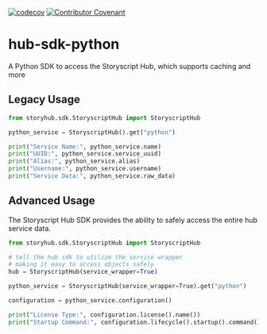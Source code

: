 [![codecov](https://codecov.io/gh/storyscript/hub-sdk-python/branch/master/graph/badge.svg)](https://codecov.io/gh/storyscript/hub-sdk-python)
[![Contributor Covenant](https://img.shields.io/badge/Contributor%20Covenant-v1.4%20adopted-ff69b4.svg?style=for-the-badge)](https://github.com/storyscript/.github/blob/master/CODE_OF_CONDUCT.md)

# hub-sdk-python
A Python SDK to access the Storyscript Hub, which supports caching and more


## Legacy Usage
```python
from storyhub.sdk.StoryscriptHub import StoryscriptHub

python_service = StoryscriptHub().get("python")

print("Service Name:", python_service.name)
print("UUID:", python_service.service_uuid)
print("Alias:", python_service.alias)
print("Username:", python_service.username)
print("Service Data:", python_service.raw_data)
```

## Advanced Usage
The Storyscript Hub SDK provides the ability to safely access the entire hub service data.
```python
from storyhub.sdk.StoryscriptHub import StoryscriptHub

# tell the hub sdk to utilize the service wrapper
# making it easy to access objects safely
hub = StoryscriptHub(service_wrapper=True)

python_service = StoryscriptHub(service_wrapper=True).get("python")

configuration = python_service.configuration()

print("License Type:", configuration.license().name())
print("Startup Command:", configuration.lifecycle().startup().command())
```
